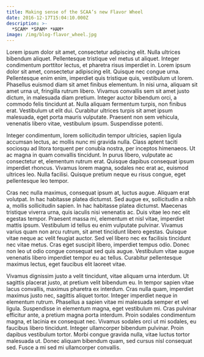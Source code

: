 ```yaml
---
title: Making sense of the SCAA’s new Flavor Wheel
date: 2016-12-17T15:04:10.000Z
description: >-
  *SCAM* *SPAM* *HAM*
image: /img/blog-flavor_wheel.jpg
---
```


Lorem ipsum dolor sit amet, consectetur adipiscing elit. Nulla ultrices
bibendum aliquet. Pellentesque tristique vel metus ut aliquet. Integer
condimentum porttitor lectus, et pharetra risus imperdiet in. Lorem ipsum dolor
sit amet, consectetur adipiscing elit. Quisque nec congue urna. Pellentesque
enim enim, imperdiet quis tristique quis, vestibulum ut lorem. Phasellus
euismod diam sit amet finibus elementum. In nisi urna, aliquam sit amet urna
ut, fringilla rutrum libero. Vivamus convallis sem sit amet justo dictum, in
malesuada diam pretium. Integer auctor bibendum orci, a commodo felis tincidunt
at. Nulla aliquam fermentum turpis, non finibus erat. Vestibulum ut elit dui.
Curabitur ultrices turpis sit amet ipsum malesuada, eget porta mauris
vulputate. Praesent non sem vehicula, venenatis libero vitae, vestibulum ipsum.
Suspendisse potenti.

Integer condimentum, lorem sollicitudin tempor ultricies, sapien ligula
accumsan lectus, ac mollis nunc mi gravida nulla. Class aptent taciti sociosqu
ad litora torquent per conubia nostra, per inceptos himenaeos. Ut ac magna in
quam convallis tincidunt. In purus libero, vulputate ac consectetur et,
elementum rutrum erat. Quisque dapibus consequat ipsum imperdiet rhoncus.
Vivamus lorem magna, sodales nec erat ac, euismod ultrices leo. Nulla facilisi.
Quisque pretium neque eu risus congue, eget pellentesque leo tempor.

Cras nec nulla maximus, consequat ipsum at, luctus augue. Aliquam erat
volutpat. In hac habitasse platea dictumst. Sed augue ex, sollicitudin a nibh
a, mollis sollicitudin sapien. In hac habitasse platea dictumst. Maecenas
tristique viverra urna, quis iaculis nisi venenatis ac. Duis vitae leo nec elit
egestas tempor. Praesent massa mi, elementum et nisl vitae, imperdiet mattis
ipsum. Vestibulum id tellus eu enim vulputate pulvinar. Vivamus varius quam non
arcu rutrum, sit amet tincidunt libero egestas. Quisque vitae neque ac velit
feugiat auctor. Sed vel libero nec ex facilisis tincidunt nec vitae metus. Cras
eget suscipit libero, imperdiet tempus odio. Donec non leo ut odio congue
consequat sed quis augue. Vestibulum vitae augue venenatis libero imperdiet
tempor eu ac tellus. Curabitur pellentesque maximus lectus, eget faucibus elit
laoreet vitae.

Vivamus dignissim justo a velit tincidunt, vitae aliquam urna interdum. Ut
sagittis placerat justo, at pretium velit bibendum eu. In tempor sapien vitae
lacus convallis, maximus pharetra ex interdum. Cras nulla quam, imperdiet
maximus justo nec, sagittis aliquet tortor. Integer imperdiet neque in
elementum rutrum. Phasellus a sapien vitae mi malesuada semper et vel ligula.
Suspendisse in elementum magna, eget vestibulum mi. Cras pulvinar efficitur
ante, a pretium magna porta interdum. Proin sodales condimentum magna, et
lacinia ex consequat nec. Vivamus sodales orci ut mi sodales, eu faucibus
libero tincidunt. Integer ullamcorper bibendum pulvinar. Proin dapibus
vestibulum tortor. Morbi congue gravida nulla, vitae luctus tortor malesuada
ut. Donec aliquam bibendum quam, sed cursus nisl consequat sed. Fusce a mi sed
mi ullamcorper convallis.

